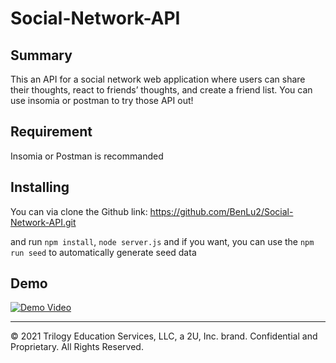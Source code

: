 # Social-Network-API

## Summary

This an API for a social network web application where users can share their thoughts, react to friends’ thoughts, and create a friend list.
You can use insomia or postman to try those API out!


## Requirement

Insomia or Postman is recommanded

## Installing

You can via clone the Github link: https://github.com/BenLu2/Social-Network-API.git

and run `npm install`, `node server.js` and if you want, you can use the `npm run seed` to automatically generate seed data


## Demo

[![Demo Video](http://img.youtube.com/vi/D25dyeMvoPA/0.jpg)](http://www.youtube.com/watch?v=D25dyeMvoPA)


- - -
© 2021 Trilogy Education Services, LLC, a 2U, Inc. brand. Confidential and Proprietary. All Rights Reserved.
